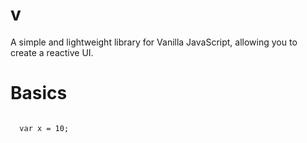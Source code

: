 # v
A simple and lightweight library for Vanilla JavaScript, allowing you to create a reactive UI.

# Basics
<code>
  var x = 10;
</code>
